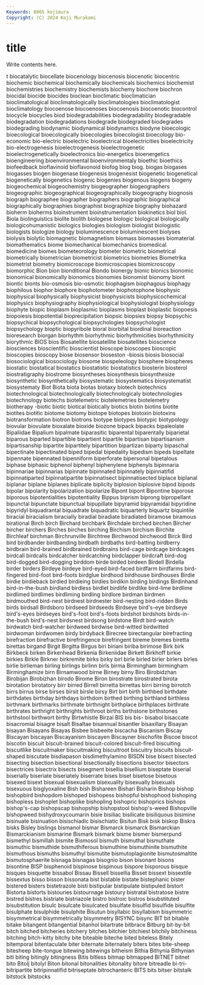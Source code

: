 ```yaml
---
Keywords: 8065 kojimura
Copyright: (C) 2024 Koji Murakami
---
```


# title

Write contents here.



t biocatalytic biocellate biocenology biocenosis
biocenotic biocentric biochemic biochemical biochemically biochemicals biochemics biochemist biochemistries biochemistry
biochemists biochemy biochore biochron biocidal biocide biocides bioclean bioclimatic bioclimatician
bioclimatological bioclimatologically bioclimatologies bioclimatologist bioclimatology biocoenose biocoenoses biocoenosis biocoenotic biocontrol
biocycle biocycles biod biodegradabilities biodegradability biodegradable biodegradation biodegradations biodegrade biodegraded
biodegrades biodegrading biodynamic biodynamical biodynamics biodyne bioecologic bioecological bioecologically bioecologies
bioecologist bioecology bio-economic bio-electric bioelectric bioelectrical bioelectricities bioelectricity bio-electrogenesis bioelectrogenesis
bioelectrogenetic bioelectrogenetically bioelectronics bio-energetics bioenergetics bioengineering bioenvironmental bioenvironmentaly bioethic bioethics
biofeedback bioflavinoid bioflavonoid biofog biog biog. biogas biogases biogasses biogen
biogenase biogenesis biogenesist biogenetic biogenetical biogenetically biogenetics biogenic biogenies biogenous
biogens biogeny biogeochemical biogeochemistry biogeographer biogeographers biogeographic biogeographical biogeographically biogeography
biognosis biograph biographee biographer biographers biographic biographical biographically biographies biographist
biographize biography biohazard bioherm bioherms bioinstrument bioinstrumentation biokinetics biol biol.
Biola biolinguistics biolite biolith biologese biologic biological biologically biologicohumanistic biologics
biologies biologism biologist biologistic biologists biologize biology bioluminescence bioluminescent biolyses
biolysis biolytic biomagnetic biomagnetism biomass biomasses biomaterial biomathematics biome biomechanical
biomechanics biomedical biomedicine biomes biometeorology biometer biometric biometrical biometrically biometrician
biometricist biometrics biometries Biometrika biometrist biometry biomicroscope biomicroscopies biomicroscopy biomorphic
Bion bion bionditional Biondo bionergy bionic bionics bionomic bionomical bionomically
bionomics bionomies bionomist bionomy biont biontic bionts bio-osmosis bio-osmotic biophagism
biophagous biophagy biophilous biophor biophore biophotometer biophotophone biophysic biophysical biophysically
biophysicist biophysicists biophysicochemical biophysics biophysiography biophysiological biophysiologist biophysiology biophyte biopic
bioplasm bioplasmic bioplasms bioplast bioplastic biopoesis biopoiesis biopotential bioprecipitation biopsic
biopsies biopsy biopsychic biopsychical biopsychological biopsychologies biopsychologist biopsychology bioptic biopyribole
bioral biorbital biordinal bioreaction bioresearch biorgan biorhythm biorhythmic biorhythmicities biorhythmicity
biorythmic BIOS bios Biosatellite biosatellite biosatellites bioscience biosciences bioscientific bioscientist
bioscope bioscopes bioscopic bioscopies bioscopy biose biosensor bioseston -biosis biosis
biosocial biosociological biosociology biosome biospeleology biosphere biospheres biostatic biostatical biostatics
biostatistic biostatistics biosterin biosterol biostratigraphy biostrome biosyntheses biosynthesis biosynthesize biosynthetic
biosynthetically biosystematic biosystematics biosystematist biosystematy Biot Biota biota biotas biotaxy
biotech biotechnics biotechnological biotechnologically biotechnologicaly biotechnologies biotechnology biotechs biotelemetric biotelemetries
biotelemetry biotherapy -biotic biotic biotical biotically biotics biotin biotins biotite
biotites biotitic biotome biotomy biotope biotopes biotoxin biotoxins biotransformation biotron
biotrons biotype biotypes biotypic biotypology biovular biovulate bioxalate bioxide biozone
bipack bipacks bipaleolate Bipaliidae Bipalium bipalmate biparasitic biparental biparentally biparietal
biparous biparted bipartible bipartient bipartile bipartisan bipartisanism bipartisanship bipartite bipartitely
bipartition bipartizan biparty bipaschal bipectinate bipectinated biped bipedal bipedality bipedism
bipeds bipeltate bipennate bipennated bipenniform biperforate bipersonal bipetalous biphase biphasic
biphenol biphenyl biphenylene biphenyls bipinnaria bipinnariae bipinnarias bipinnate bipinnated bipinnately
bipinnatifid bipinnatiparted bipinnatipartite bipinnatisect bipinnatisected biplace biplanal biplanar biplane biplanes
biplicate biplicity biplosion biplosive bipod bipods bipolar bipolarity bipolarization bipolarize
Bipont bipont Bipontine biporose biporous bipotentialities bipotentiality Bippus biprism biprong
bipropellant bipunctal bipunctate bipunctual bipupillate bipyramid bipyramidal bipyridine bipyridyl biquadrantal
biquadrate biquadratic biquarterly biquartz biquintile biracial biracialism biracially biradial biradiate
biradiated biramose biramous birational Birch birch Birchard birchbark Birchdale birched
birchen Bircher bircher birchers Birches birches birching Birchism birchism Birchite
Birchleaf birchman Birchrunville Birchtree Birchwood birchwood Birck Bird bird birdbander
birdbanding birdbath birdbaths bird-batting birdberry birdbrain bird-brained birdbrained birdbrains bird-cage
birdcage birdcages birdcall birdcalls birdcatcher birdcatching birdclapper birdcraft bird-dog bird-dogged
bird-dogging birddom birde birded birdeen Birdell Birdella birder birders Birdeye
birdeye bird-eyed bird-faced birdfarm birdfarms bird-fingered bird-foot bird-foots birdglue birdhood
birdhouse birdhouses Birdie birdie birdieback birdied birdieing birdies birdikin birding
birdings Birdinhand bird-in-the-bush birdland birdless birdlet birdlife birdlike bird-lime birdlime
birdlimed birdlimes birdliming birdling birdlore birdman birdmen birdmouthed bird-nest birdnest
birdnester bird-nesting bird-ridden Birds birds birdsall Birdsboro birdseed birdseeds Birdseye
bird's-eye birdseye bird's-eyes birdseyes bird's-foot bird's-foots birdshot birdshots birds-in-the-bush bird's-nest
birdsnest birdsong birdstone Birdt bird-watch birdwatch bird-watcher birdweed birdwise bird-witted
birdwitted birdwoman birdwomen birdy birdyback Birecree birectangular birefracting birefraction birefractive
birefringence birefringent bireme biremes biretta birettas birgand Birgit Birgitta Birgus
biri biriani biriba birimose Birk birk Birkbeck birken Birkenhead Birkenia
Birkeniidae Birkett Birkhoff birkie birkies Birkle Birkner birkremite birks birky
birl birle birled birler birlers birles birlie birlieman birling birlings
birlinn birls birma Birmingham birmingham Birminghamize birn Birnamwood birne Birney
birny Biro Birobidzhan Birobijan Birobizhan birodo Birome Biron birostrate birostrated
birota birotation birotatory birr birred Birrell birretta birrettas birri birring
birrotch birrs birrus birse birses birsit birsle birsy Birt birt
birth birthbed birthdate birthdates birthday birthdays birthdom birthed birthing birthland
birthless birthmark birthmarks birthmate birthnight birthplace birthplaces birthrate birthrates birthright
birthrights birthroot births birthstone birthstones birthstool birthwort birthy Birtwhistle Birzai
BIS bis bis- bisabol bisaccate bisacromial bisagre bisalt Bisaltae bisannual
bisantler bisaxillary Bisayan bisayan Bisayans Bisayas Bisbee bisbeeite biscacha Biscanism
Biscay Biscayan biscayan Biscayanism biscayen Biscayner bischofite Biscoe biscot biscotin
biscuit biscuit-brained biscuit-colored biscuit-fired biscuiting biscuitlike biscuitmaker biscuitmaking biscuitroot biscuitry
biscuits biscuit-shaped biscutate bisdiapason bisdimethylamino BISDN bise bisect bisected bisecting
bisection bisectional bisectionally bisections bisector bisectors bisectrices bisectrix bisects bisegment
bisellia bisellium biseptate biserial biserially biseriate biseriately biserrate bises biset
bisetose bisetous bisexed bisext bisexual bisexualism bisexuality bisexually bisexuals bisexuous
bisglyoxaline Bish bish Bishareen Bishari Bisharin Bishop bishop bishopbird bishopdom
bishoped bishopess bishopful bishophood bishoping bishopless bishoplet bishoplike bishopling bishopric
bishoprics bishops bishop's-cap bishopscap bishopship bishopstool bishop's-weed Bishopville bishopweed bishydroxycoumarin
bisie bisiliac bisilicate bisiliquous bisimine bisinuate bisinuation bisischiadic bisischiatic Bisitun
Bisk bisk biskop Biskra bisks Bisley bislings bismanol bismar Bismarck
bismarck Bismarckian Bismarckianism bismarine Bismark bismark bisme bismer bismerpund bismethyl
bismillah bismite Bismosol bismuth bismuthal bismuthate bismuthic bismuthide bismuthiferous bismuthine
bismuthinite bismuthite bismuthous bismuths bismuthyl bismutite bismutoplagionite bismutosmaltite bismutosphaerite bisnaga
bisnagas bisognio bison bisonant bisons bisontine BISP bisphenoid bispinose bispinous
bispore bisporous bisque bisques bisquette bissabol Bissau Bissell bissellia Bisset
bissext bissextile bissextus bisso bisson bissonata bist bistable bistate bistephanic
bister bistered bisters bistetrazole bisti bistipular bistipulate bistipuled bistort Bistorta
bistorts bistouries bistournage bistoury bistratal bistratose bistre bistred bistres bistriate
bistriazole bistro bistroic bistros bisubstituted bisubstitution bisulc bisulcate bisulcated bisulfate
bisulfid bisulfide bisulfite bisulphate bisulphide bisulphite Bisutun bisyllabic bisyllabism bisymmetric
bisymmetrical bisymmetrically bisymmetry BISYNC bisync BIT bit bitable bitake bitangent
bitangential bitanhol bitartrate bitbrace Bitburg bit-by-bit bitch bitched bitcheries bitchery
bitches bitchier bitchiest bitchily bitchiness bitching bitch-kitty bitchy bite biteable
biteche bited biteless Bitely bitemporal bitentaculate biter biternate biternately biters
bites bite-sheep bitesheep bite-tongue bitewing bitewings bitheism Bithia Bithynia Bithynian
biti biting bitingly bitingness Bitis bitless bitmap bitmapped BITNET bitnet
bito Bitolj bitolyl Biton bitonal bitonalities bitonality bitore bitreadle bi-tri-
bitripartite bitripinnatifid bitriseptate bitrochanteric BITS bits bitser bitstalk bitstock bitstocks
